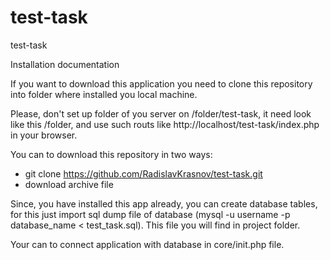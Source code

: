 # test-task
test-task

Installation documentation

If you want to download this application you need to clone this repository into folder where installed you local machine.

Please, don't set up folder of you server on /folder/test-task, it need look like this /folder, 
and use such routs  like http://localhost/test-task/index.php in your browser.

You can to download this repository in two ways:

- git clone https://github.com/RadislavKrasnov/test-task.git
- download archive file

Since, you have installed this app already, you can create database tables, for this just import sql dump file of 
database (mysql -u username -p database_name < test_task.sql). This file you will find in project folder.

Your can to connect application with database in core/init.php file.
